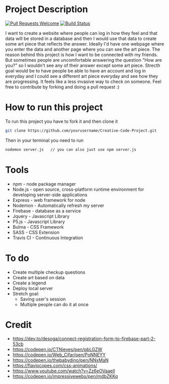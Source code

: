 # Project Description
[![Pull Requests Welcome](https://img.shields.io/badge/PRs-welcome-brightgreen.svg?style=flat)](http://makeapullrequest.com)
[![Build Status](https://travis-ci.com/Oceanestars/Creative-Code-Project.svg?branch=master)](https://travis-ci.com/Oceanestars/Creative-Code-Project)

I want to create a website where people can log in how they feel and that data will be stored in a database
and then I would use that data to create some art piece that reflects the answer.
Ideally I'd have one webpage where you enter the data and another page where you can see the art piece.
The reason behind this project is how I want to be connected with my friends.
But sometimes people are uncomfortable answering the question "How are you?" so I wouldn't see any of their answer except some art piece.
Strecth goal would be to have people be able to have an account and log in everyday and I could see a different art piece everyday and see how they are progressing. It feels like a less invasive way to check on someone.
Feel free to contribute by forking and doing a pull request :)

# How to run this project
To run this project you have to fork it and then clone it
```bash
git clone https://github.com/yourusername/Creative-Code-Project.git
```
Then in your terminal you need to run
```bash
nodemon server.js   // you can also just use npm server.js
```


# Tools
  * npm - node package manager
  * Node.js - open source, cross-platform runtime environment for developing server-side applications
  * Express - web framework for node
  * Nodemon - Automatically refresh my server
  * Firebase - database as a service
  * Jquery - Javascript Library
  * P5.js - Javascript Library
  * Bulma - CSS Framework
  * SASS - CSS Extension
  * Travis CI - Continuous Integration

# To do
 * Create multiple checkup questions
 * Create art based on data
 * Create a legend
 * Deploy local server
 * Stretch goal:
      - Saving user's session
      - Multiple people can do it at once

# Credit
 * https://dev.to/desoga/connect-registration-form-to-firebase-part-2-53cb
 * https://codepen.io/CTNieves/pen/pbLGZW
 * https://codepen.io/Web_Cifar/pen/PoNNEYY
 * https://codepen.io/thebabydino/pen/NNxMaN
 * https://flaviocopes.com/css-animations/
 * https://www.youtube.com/watch?v=Zz6eOVaaelI
 * https://codepen.io/impressivewebs/pen/mdbZKKq 
